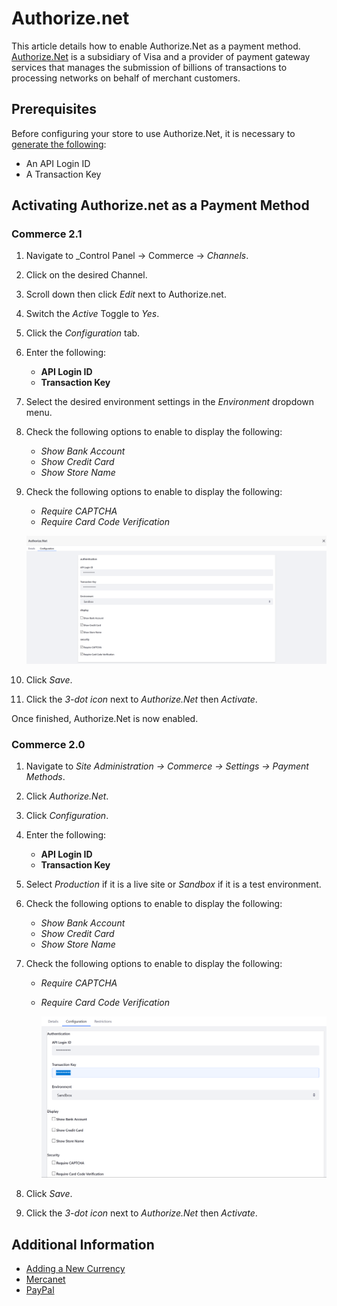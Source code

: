 # Authorize.net

This article details how to enable Authorize.Net as a payment method. [Authorize.Net](https://www.authorize.net/about-us/) is a subsidiary of Visa and a provider of payment gateway services that manages the submission of billions of transactions to processing networks on behalf of merchant customers.

## Prerequisites

Before configuring your store to use Authorize.Net, it is necessary to [generate the following](https://support.authorize.net/s/article/How-do-I-obtain-my-API-Login-ID-and-Transaction-Key):

* An API Login ID
* A Transaction Key

## Activating Authorize.net as a Payment Method

### Commerce 2.1

1. Navigate to _Control Panel → Commerce → _Channels_.
1. Click on the desired Channel.
1. Scroll down then click _Edit_ next to Authorize.net.
1. Switch the _Active_ Toggle to _Yes_.
1. Click the _Configuration_ tab.
1. Enter the following:
    * **API Login ID**
    * **Transaction Key**
1. Select the desired environment settings in the _Environment_ dropdown menu.
1. Check the following options to enable to display the following:
    * _Show Bank Account_
    * _Show Credit Card_
    * _Show Store Name_
1. Check the following options to enable to display the following:
    * _Require CAPTCHA_
    * _Require Card Code Verification_

     ![Authorize.Net Settings](./authorize.net/images/01.png)

1. Click _Save_.
1. Click the _3-dot icon_ next to _Authorize.Net_ then _Activate_.

Once finished, Authorize.Net is now enabled.

### Commerce 2.0

1. Navigate to _Site Administration → Commerce → Settings → Payment Methods_.
1. Click _Authorize.Net_.
1. Click _Configuration_.
1. Enter the following:
    * **API Login ID**
    * **Transaction Key**
1. Select _Production_ if it is a live site or _Sandbox_ if it is a test environment.
1. Check the following options to enable to display the following:
    * _Show Bank Account_
    * _Show Credit Card_
    * _Show Store Name_
1. Check the following options to enable to display the following:
    * _Require CAPTCHA_
    * _Require Card Code Verification_

       ![Authorize.Net Settings](./authorize.net/images/02.png)

1. Click _Save_.
1. Click the _3-dot icon_ next to _Authorize.Net_ then _Activate_.

## Additional Information

* [Adding a New Currency](../../starting-a-store/store-administration/adding-a-new-currency.md)
* [Mercanet](./mercanet.md)
* [PayPal](./paypal.md)
